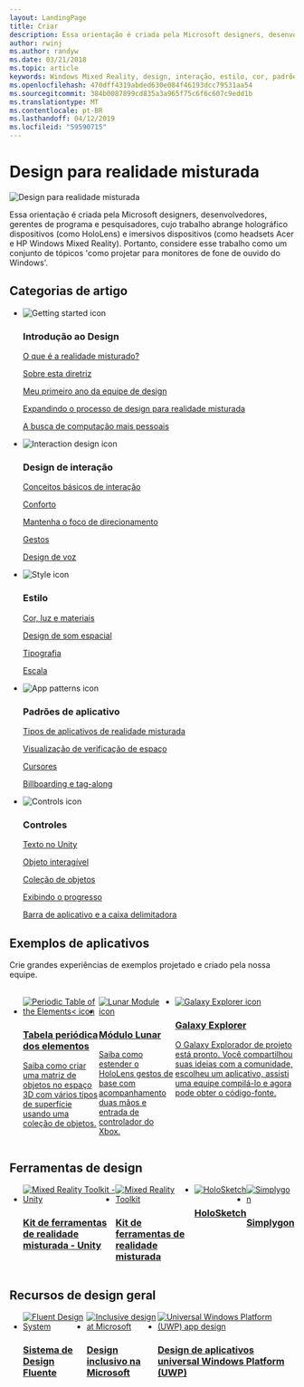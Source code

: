 ```yaml
---
layout: LandingPage
title: Criar
description: Essa orientação é criada pela Microsoft designers, desenvolvedores, gerentes de programa e pesquisadores, cujo trabalho abrange holográfico dispositivos (como HoloLens) e imersivos dispositivos (como headsets Acer e HP Windows Mixed Reality). Portanto, considere esse trabalho como um conjunto de tópicos 'como projetar para monitores de fone de ouvido do Windows'.
author: rwinj
ms.author: randyw
ms.date: 03/21/2018
ms.topic: article
keywords: Windows Mixed Reality, design, interação, estilo, cor, padrões de aplicativo, controles, aplicativos de exemplo, o Kit de ferramentas de realidade misturada, MRTK
ms.openlocfilehash: 470dff4319abded630e084f46193dcc79531aa54
ms.sourcegitcommit: 384b0087899cd835a3a965f75c6f6c607c9edd1b
ms.translationtype: MT
ms.contentlocale: pt-BR
ms.lasthandoff: 04/12/2019
ms.locfileid: "59590715"
---
```

# <a name="design-for-mixed-reality"></a>Design para realidade misturada

![Design para realidade misturada](images/Bicycle-Leschi10.gif)

Essa orientação é criada pela Microsoft designers, desenvolvedores, gerentes de programa e pesquisadores, cujo trabalho abrange holográfico dispositivos (como HoloLens) e imersivos dispositivos (como headsets Acer e HP Windows Mixed Reality). Portanto, considere esse trabalho como um conjunto de tópicos 'como projetar para monitores de fone de ouvido do Windows'.

## <a name="article-categories"></a>Categorias de artigo

<ul class="panelContent cardsF">
    <li>
        <div class="cardSize">
            <div class="cardPadding">
                <div class="card">
                    <div class="cardImageOuter">
                        <div class="cardImage">
                            <img src="images/GetStartedIcon.png" alt="Getting started icon">
                        </div>
                    </div>
                    <div class="cardText">
                        <h3>Introdução ao Design</h3>
                        <p>
                            <a href="mixed-reality.md">O que é a realidade misturado?</a>
                        </p>
                        <p>
                            <a href="about-this-design-guidance.md">Sobre esta diretriz</a>
                        </p>
                        <p>
                            <a href="case-study-my-first-year-on-the-hololens-design-team.md">Meu primeiro ano da equipe de design</a>
                        </p>
                        <p>
                            <a href="case-study-expanding-the-design-process-for-mixed-reality.md">Expandindo o processo de design para realidade misturada</a>
                        </p>
                        <p>
                            <a href="case-study-the-pursuit-of-more-personal-computing.md">A busca de computação mais pessoais</a>
                        </p>
                    </div>
                </div>
            </div>
        </div>
    </li>
    <li>
        <div class="cardSize">
            <div class="cardPadding">
                <div class="card">
                    <div class="cardImageOuter">
                        <div class="cardImage">
                            <img src="images/Interaction_Icon_120x130.png" alt="Interaction design icon">
                        </div>
                    </div>
                    <div class="cardText">
                        <h3>Design de interação</h3>
                        <p>
                            <a href="interaction-fundamentals.md">Conceitos básicos de interação</a>
                        </p>
                        <p>
                            <a href="comfort.md">Conforto</a>
                        </p>
                        <p>
                            <a href="gaze-targeting.md">Mantenha o foco de direcionamento</a>
                        </p>
                        <p>
                            <a href="gestures.md">Gestos</a>
                        </p>
                         <p>
                            <a href="voice-design.md">Design de voz</a>
                        </p>
                    </div>
                </div>
            </div>
        </div>
    </li>
    <li>
        <div class="cardSize">
            <div class="cardPadding">
                <div class="card">
                    <div class="cardImageOuter">
                        <div class="cardImage">
                            <img src="images/Style_Icon_120x130.png" alt="Style icon">
                        </div>
                    </div>
                    <div class="cardText">
                        <h3>Estilo</h3>
                        <p>
                            <a href="color,-light-and-materials.md">Cor, luz e materiais</a>
                        </p>
                         <p>
                            <a href="spatial-sound-design.md">Design de som espacial</a>
                        </p>
                        <p>
                            <a href="typography.md">Tipografia</a>
                        </p>
                        <p>
                            <a href="scale.md">Escala</a>
                        </p>                      
                    </div>
                </div>
            </div>
        </div>
    </li>
    <li>
        <div class="cardSize">
            <div class="cardPadding">
                <div class="card">
                    <div class="cardImageOuter">
                        <div class="cardImage">
                            <img src="images/App_patterns_Icon_120x130.png" alt="App patterns icon">
                        </div>
                    </div>
                    <div class="cardText">
                        <h3>Padrões de aplicativo</h3>
                        <p>
                            <a href="types-of-mixed-reality-apps.md">Tipos de aplicativos de realidade misturada</a>
                        </p>
                        <p>
                            <a href="room-scan-visualization.md">Visualização de verificação de espaço</a>
                        </p>
                        <p>
                            <a href="cursors.md">Cursores</a>
                        </p>
                        <p>
                            <a href="billboarding-and-tag-along.md">Billboarding e tag-along</a>
                        </p>
                    </div>
                </div>
            </div>
        </div>
    </li>
    <li>
        <div class="cardSize">
            <div class="cardPadding">
                <div class="card">
                    <div class="cardImageOuter">
                        <div class="cardImage">
                            <img src="images/Controls_Icon_120x130.png" alt="Controls icon">
                        </div>
                    </div>
                    <div class="cardText">
                        <h3>Controles</h3>
                        <p>
                            <a href="text-in-unity.md">Texto no Unity</a>
                        </p>
                        <p>
                            <a href="interactable-object.md">Objeto interagível</a>
                        </p>
                        <p>
                            <a href="object-collection.md">Coleção de objetos</a>
                        </p>
                        <p>
                            <a href="progress.md">Exibindo o progresso</a>
                        </p>
                        <p>
                            <a href="app-bar-and-bounding-box.md">Barra de aplicativo e a caixa delimitadora</a>
                        </p>
                    </div>
                </div>
            </div>
        </div>
    </li>    
</ul>


## <a name="sample-apps"></a>Exemplos de aplicativos

Crie grandes experiências de exemplos projetado e criado pela nossa equipe.

<br>
<ul id="cardtypes-W" class="cardsW panelContent" style="display: flex; margin-top: 0px;">
    <li>
        <a href="periodic-table-of-the-elements.md" title="Tabela periódica dos elementos" data-linktype="absolute-path">
            <div class="cardSize">
                <div class="cardPadding">
                    <div class="card">
                        <div class="cardImageOuter">
                            <div class="cardImage">
                                <img src="images/periodictableofelementsapp-tile.jpg" alt="Periodic Table of the Elements< icon">
                            </div>
                        </div>
                        <div class="cardText">
                            <h3>Tabela periódica dos elementos</h3>
                            <p>Saiba como criar uma matriz de objetos no espaço 3D com vários tipos de superfície usando uma coleção de objetos.</p>
                        </div>
                    </div>
                </div>
            </div>
        </a>        
    </li>
    <li>
        <a href="lunar-module.md" title="Módulo Lunar" data-linktype="absolute-path">
            <div class="cardSize">
                <div class="cardPadding">
                    <div class="card">
                        <div class="cardImageOuter">
                            <div class="cardImage">
                                <img src="images/lunar-module-tile.png" alt="Lunar Module icon">
                            </div>
                        </div>
                        <div class="cardText">
                            <h3>Módulo Lunar</h3>
                            <p>Saiba como estender o HoloLens gestos de base com acompanhamento duas mãos e entrada de controlador do Xbox.</p>
                        </div>
                    </div>
                </div>
            </div>
        </a>
    </li>
    <li>
        <a href="galaxy-explorer.md" title="Galaxy Explorer" data-linktype="absolute-path">
            <div class="cardSize">
                <div class="cardPadding">
                    <div class="card">
                        <div class="cardImageOuter">
                            <div class="cardImage">
                                <img src="images/galaxyexplorer-tile.jpg" alt="Galaxy Explorer icon">
                            </div>
                        </div>
                        <div class="cardText">
                            <h3>Galaxy Explorer</h3>
                            <p>O Galaxy Explorador de projeto está pronto. Você compartilhou suas ideias com a comunidade, escolheu um aplicativo, assisti uma equipe compilá-lo e agora pode obter o código-fonte.</p>
                        </div>
                    </div>
                </div>
            </div>
        </a>
    </li>
</ul>



## <a name="design-tools"></a>Ferramentas de design


<ul id="cardtypes-D" class="cardsD panelContent" style="display: flex; margin-top: 0px;">
    <li>
    <a href="https://github.com/Microsoft/MixedRealityToolkit-Unity" title="Kit de ferramentas de realidade misturada - Unity" data-linktype="absolute-path">
        <div class="cardSize">
            <div class="cardPadding">
                <div class="card">
                    <div class="cardImageOuter">
                        <div class="cardImage">
                            <img src="images/MRTKandUnity.png" alt="Mixed Reality Toolkit - Unity">
                        </div>
                    </div>                    
            <div class="cardText">
                        <h3>Kit de ferramentas de realidade misturada - Unity</h3>
                        <p> </p>
                    </div>
                </div>
            </div>
        </div>
      </a>  
    </li>
    <li>
    <a href="https://github.com/Microsoft/MixedRealityToolkit" title="Kit de ferramentas de realidade misturada" data-linktype="absolute-path">
        <div class="cardSize">
            <div class="cardPadding">
                <div class="card">
                    <div class="cardImageOuter">
                        <div class="cardImage">
                            <img src="images/MRTK.png" alt="Mixed Reality Toolkit">
                        </div>
                    </div>                    
            <div class="cardText">
                        <h3>Kit de ferramentas de realidade misturada</h3>
                        <p> </p>
                    </div>
                </div>
            </div>
        </div>
      </a>  
    </li>   
        <li>
    <a href="case-study-building-holosketch,-a-spatial-layout-and-ux-sketching-app-for-hololens.md" title="HoloSketch" data-linktype="absolute-path">
        <div class="cardSize">
            <div class="cardPadding">
                <div class="card">
                    <div class="cardImageOuter">
                        <div class="cardImage">
                            <img src="images/HoloSketch.png" alt="HoloSketch">
                        </div>
                    </div>                    
            <div class="cardText">
                        <h3>HoloSketch</h3>
                        <p> </p>
                    </div>
                </div>
            </div>
        </div>
      </a>  
    </li>   
            <li>
    <a href="https://www.simplygon.com" title="Simplygon" data-linktype="absolute-path">
        <div class="cardSize">
            <div class="cardPadding">
                <div class="card">
                    <div class="cardImageOuter">
                        <div class="cardImage">
                            <img src="images/Simplygon.png" alt="Simplygon">
                        </div>
                    </div>                    
            <div class="cardText">
                        <h3>Simplygon</h3>
                        <p> </p>
                    </div>
                </div>
            </div>
        </div>
      </a>  
    </li>
</ul>


## <a name="general-design-resources"></a>Recursos de design geral

<ul id="cardtypes-D" class="cardsD panelContent" style="display: flex; margin-top: 0px;">
    <li>
    <a href="http://fluent.microsoft.com" title="Sistema de Design Fluent" data-linktype="absolute-path">
        <div class="cardSize">
            <div class="cardPadding">
                <div class="card">
                    <div class="cardImageOuter">
                        <div class="cardImage">
                            <img src="images/Fluent.png" alt="Fluent Design System">
                        </div>
                    </div>                    
            <div class="cardText">
                        <h3>Sistema de Design Fluente</h3>
                        <p> </p>
                    </div>
                </div>
            </div>
        </div>
      </a>  
    </li>
    <li>
    <a href="https://www.microsoft.com/design/inclusive" title="Design inclusivo na Microsoft" data-linktype="absolute-path">
        <div class="cardSize">
            <div class="cardPadding">
                <div class="card">
                    <div class="cardImageOuter">
                        <div class="cardImage">
                            <img src="images/Inclusive.png" alt="Inclusive design at Microsoft">
                        </div>
                    </div>                    
            <div class="cardText">
                        <h3>Design inclusivo na Microsoft</h3>
                        <p> </p>
                    </div>
                </div>
            </div>
        </div>
      </a>  
    </li>   
        <li>
    <a href="https://developer.microsoft.com/windows/apps/design" title="Design de aplicativos universal Windows Platform (UWP)" data-linktype="absolute-path">
        <div class="cardSize">
            <div class="cardPadding">
                <div class="card">
                    <div class="cardImageOuter">
                        <div class="cardImage">
                            <img src="images/UWP.png" alt="Universal Windows Platform (UWP) app design">
                        </div>
                    </div>                    
            <div class="cardText">
                        <h3>Design de aplicativos universal Windows Platform (UWP)</h3>
                        <p> </p>
                    </div>
                </div>
            </div>
        </div>
      </a>  
    </li>   
</ul>

